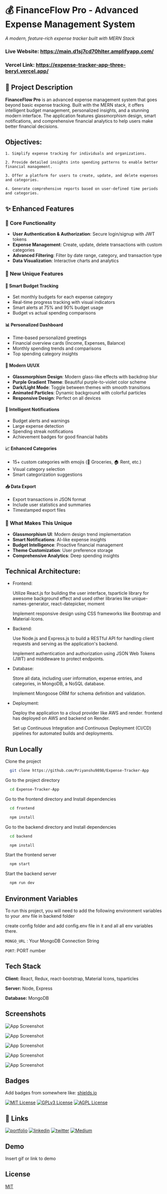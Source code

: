 
# 💰 FinanceFlow Pro - Advanced Expense Management System

*A modern, feature-rich expense tracker built with MERN Stack*

### Live Website: https://main.d1sj7cd70hlter.amplifyapp.com/

### Vercel Link: https://expense-tracker-app-three-beryl.vercel.app/

## 📝 Project Description

**FinanceFlow Pro** is an advanced expense management system that goes beyond basic expense tracking. Built with the MERN stack, it offers intelligent budget management, personalized insights, and a stunning modern interface. The application features glassmorphism design, smart notifications, and comprehensive financial analytics to help users make better financial decisions.

## Objectives:

    1. Simplify expense tracking for individuals and organizations.

    2. Provide detailed insights into spending patterns to enable better financial management.

    3. Offer a platform for users to create, update, and delete expenses and categories.

    4. Generate comprehensive reports based on user-defined time periods and categories.

## ✨ Enhanced Features

### 🔐 **Core Functionality**
- **User Authentication & Authorization**: Secure login/signup with JWT tokens
- **Expense Management**: Create, update, delete transactions with custom categories
- **Advanced Filtering**: Filter by date range, category, and transaction type
- **Data Visualization**: Interactive charts and analytics

### 🚀 **New Unique Features**

#### 🎯 **Smart Budget Tracking**
- Set monthly budgets for each expense category
- Real-time progress tracking with visual indicators
- Smart alerts at 75% and 90% budget usage
- Budget vs actual spending comparisons

#### 📊 **Personalized Dashboard**
- Time-based personalized greetings
- Financial overview cards (Income, Expenses, Balance)
- Monthly spending trends and comparisons
- Top spending category insights

#### 🎨 **Modern UI/UX**
- **Glassmorphism Design**: Modern glass-like effects with backdrop blur
- **Purple Gradient Theme**: Beautiful purple-to-violet color scheme
- **Dark/Light Mode**: Toggle between themes with smooth transitions
- **Animated Particles**: Dynamic background with colorful particles
- **Responsive Design**: Perfect on all devices

#### 🔔 **Intelligent Notifications**
- Budget alerts and warnings
- Large expense detection
- Spending streak notifications
- Achievement badges for good financial habits

#### 📈 **Enhanced Categories**
- 15+ custom categories with emojis (🛒 Groceries, 🏠 Rent, etc.)
- Visual category selection
- Smart categorization suggestions

#### 📥 **Data Export**
- Export transactions in JSON format
- Include user statistics and summaries
- Timestamped export files

### 🎯 **What Makes This Unique**
- **Glassmorphism UI**: Modern design trend implementation
- **Smart Notifications**: AI-like expense insights
- **Budget Intelligence**: Proactive financial management
- **Theme Customization**: User preference storage
- **Comprehensive Analytics**: Deep spending insights


## Technical Architecture:

- Frontend:

    Utilize React.js for building the user interface, tsparticle library for awesome background effect and used other libraries like unique-names-generator, react-datepicker, moment

    Implement responsive design using CSS frameworks like Bootstrap and Material-Icons.

- Backend:

    Use Node.js and Express.js to build a RESTful API for handling client requests and serving as the application's backend.

    Implement authentication and authorization using JSON Web Tokens (JWT) and middleware to protect endpoints.

- Database:

    Store all data, including user information, expense entries, and categories, in MongoDB, a NoSQL database.

    Implement Mongoose ORM for schema definition and validation.

- Deployment:

    Deploy the application to a cloud provider like AWS and render.
    frontend has deployed on AWS and backend on Render.

    Set up Continuous Integration and Continuous Deployment (CI/CD) pipelines for automated builds and deployments.
## Run Locally

Clone the project

```bash
  git clone https://github.com/Priyanshu9898/Expense-Tracker-App
```

Go to the project directory

```bash
  cd Expense-Tracker-App
```

Go to the frontend directory and Install dependencies

```bash
  cd frontend
```
```bash
  npm install
```

Go to the backend directory and Install dependencies

```bash
  cd backend
```
```bash
  npm install
```

Start the frontend server

```bash
  npm start
```


Start the backend server

```bash
  npm run dev
```

## Environment Variables

To run this project, you will need to add the following environment variables to your .env file in backend folder

create config folder and add config.env file in it and all all env variables there.

`MONGO_URL` : Your MongoDB Connection String

`PORT`: PORT number


## Tech Stack

**Client:** React, Redux, react-bootstrap, Material Icons, tsparticles

**Server:** Node, Express

**Database:** MongoDB


## Screenshots

![App Screenshot](https://i.postimg.cc/6qLR3WNt/Expense-Management-System-Brave-19-04-2023-11-08-53.png)

![App Screenshot](https://i.postimg.cc/DynLNXqZ/Expense-Management-System-Brave-19-04-2023-11-08-59.png)

![App Screenshot](https://i.postimg.cc/Dy6L3wgc/Expense-Management-System-Brave-19-04-2023-11-15-46.png)

![App Screenshot](https://i.postimg.cc/13YF47bn/Expense-Management-System-Brave-19-04-2023-11-15-54.png)

![App Screenshot](https://i.postimg.cc/rwpWV2Z2/Expense-Management-System-Brave-19-04-2023-11-16-01.png)

## Badges

Add badges from somewhere like: [shields.io](https://shields.io/)

[![MIT License](https://img.shields.io/badge/License-MIT-green.svg)](https://choosealicense.com/licenses/mit/)
[![GPLv3 License](https://img.shields.io/badge/License-GPL%20v3-yellow.svg)](https://opensource.org/licenses/)
[![AGPL License](https://img.shields.io/badge/license-AGPL-blue.svg)](http://www.gnu.org/licenses/agpl-3.0)





## 🔗 Links
[![portfolio](https://img.shields.io/badge/my_portfolio-000?style=for-the-badge&logo=ko-fi&logoColor=white)](https://github.com/Priyanshu9898/)
[![linkedin](https://img.shields.io/badge/linkedin-0A66C2?style=for-the-badge&logo=linkedin&logoColor=white)](https://www.linkedin.com/in/priyanshumalaviya/)
[![twitter](https://img.shields.io/badge/twitter-1DA1F2?style=for-the-badge&logo=twitter&logoColor=white)](https://twitter.com/Priyanshu2281)
[![Medium](https://img.shields.io/badge/medum-1DA1F2?style=for-the-badge&logo=medium&logoColor=black)](https://medium.com/@priyanshumalaviya9210)

## Demo

Insert gif or link to demo


## License

[MIT](https://choosealicense.com/licenses/mit/)

